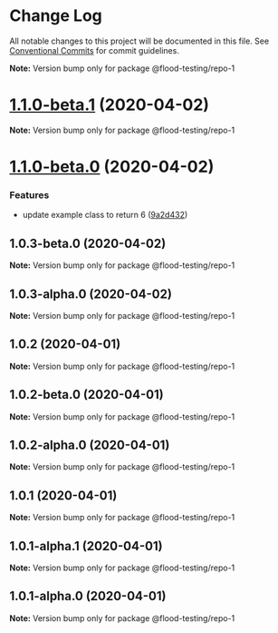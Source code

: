 # Change Log

All notable changes to this project will be documented in this file.
See [Conventional Commits](https://conventionalcommits.org) for commit guidelines.

**Note:** Version bump only for package @flood-testing/repo-1





# [1.1.0-beta.1](https://github.com/flood-io/experimental-release-workflow/compare/v1.1.0-beta.0...v1.1.0-beta.1) (2020-04-02)

**Note:** Version bump only for package @flood-testing/repo-1





# [1.1.0-beta.0](https://github.com/flood-io/experimental-release-workflow/compare/v1.0.3-beta.0...v1.1.0-beta.0) (2020-04-02)

### Features

- update example class to return 6 ([9a2d432](https://github.com/flood-io/experimental-release-workflow/commit/9a2d432ecabb500aa5ba785cf067754f56ea7ed2))

## 1.0.3-beta.0 (2020-04-02)

**Note:** Version bump only for package @flood-testing/repo-1

## 1.0.3-alpha.0 (2020-04-02)

**Note:** Version bump only for package @flood-testing/repo-1

## 1.0.2 (2020-04-01)

**Note:** Version bump only for package @flood-testing/repo-1

## 1.0.2-beta.0 (2020-04-01)

**Note:** Version bump only for package @flood-testing/repo-1

## 1.0.2-alpha.0 (2020-04-01)

**Note:** Version bump only for package @flood-testing/repo-1

## 1.0.1 (2020-04-01)

**Note:** Version bump only for package @flood-testing/repo-1

## 1.0.1-alpha.1 (2020-04-01)

**Note:** Version bump only for package @flood-testing/repo-1

## 1.0.1-alpha.0 (2020-04-01)

**Note:** Version bump only for package @flood-testing/repo-1
